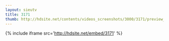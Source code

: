 ```yaml
---
layout: sieutv
title: 3171
thumb: http://hdsite.net/contents/videos_screenshots/3000/3171/preview_360p.mp4.jpg
---
```

{% include iframe src='http://hdsite.net/embed/3171' %}
 
